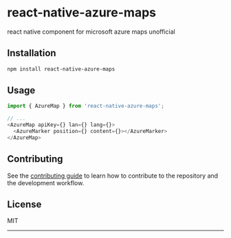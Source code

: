 # react-native-azure-maps

react native component for microsoft azure maps unofficial

## Installation

```sh
npm install react-native-azure-maps
```

## Usage


```js
import { AzureMap } from 'react-native-azure-maps';

// ...
<AzureMap apiKey={} lan={} lang={}>
  <AzureMarker position={} content={}></AzureMarker>
</AzureMap>
```


## Contributing

See the [contributing guide](CONTRIBUTING.md) to learn how to contribute to the repository and the development workflow.

## License

MIT

---

